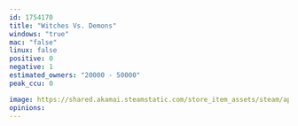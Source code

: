 ```yaml
---
id: 1754170
title: "Witches Vs. Demons"
windows: "true"
mac: "false"
linux: false
positive: 0
negative: 1
estimated_owners: "20000 - 50000"
peak_ccu: 0

image: https://shared.akamai.steamstatic.com/store_item_assets/steam/apps/1754170/header.jpg?t=1680094073
opinions:
---
```

